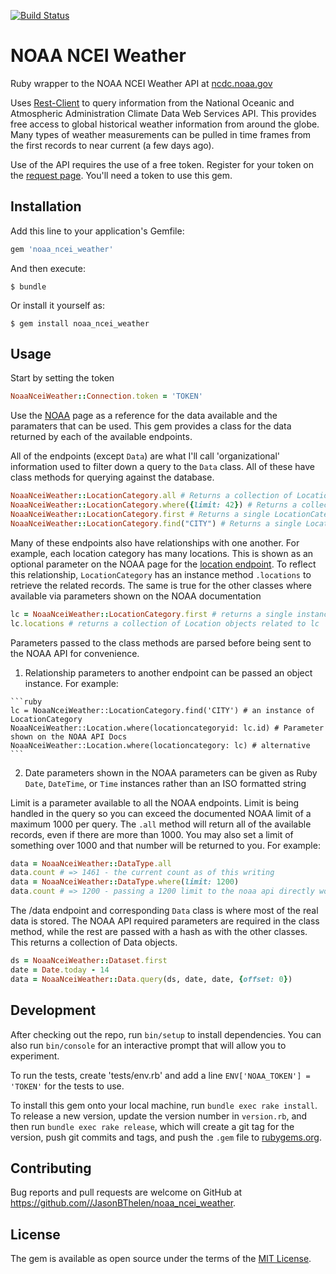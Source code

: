[![Build Status](https://travis-ci.org/JasonBThelen/noaa_ncei_weather.svg?branch=master)](https://travis-ci.org/JasonBThelen/noaa_ncei_weather)

# NOAA NCEI Weather

Ruby wrapper to the NOAA NCEI Weather API at [ncdc.noaa.gov](http://www.ncdc.noaa.gov/cdo-web/webservices/v2)

Uses [Rest-Client](https://github.com/rest-client/rest-client) to query information from the National Oceanic and Atmospheric Administration Climate Data Web Services API. This provides free access to global historical weather information from around the globe. Many types of weather measurements can be pulled in time frames from the first records to near current (a few days ago).

Use of the API requires the use of a free token. Register for your token on the [request page](http://www.ncdc.noaa.gov/cdo-web/token). You'll need a token to use this gem.

## Installation

Add this line to your application's Gemfile:

```ruby
gem 'noaa_ncei_weather'
```

And then execute:

    $ bundle

Or install it yourself as:

    $ gem install noaa_ncei_weather

## Usage

Start by setting the token

```ruby
NoaaNceiWeather::Connection.token = 'TOKEN'
```

Use the [NOAA](http://www.ncdc.noaa.gov/cdo-web/webservices/v2#gettingStarted) page as a reference for the data available and the paramaters that can be used. This gem provides a class for the data returned by each of the available endpoints.

All of the endpoints (except `Data`) are what I'll call 'organizational' information used to filter down a query to the `Data` class. All of these have class methods for querying against the database.

```ruby
NoaaNceiWeather::LocationCategory.all # Returns a collection of LocationCategory objects
NoaaNceiWeather::LocationCategory.where({limit: 42}) # Returns a collection of LocationCategory objects filtered by the parameters given
NoaaNceiWeather::LocationCategory.first # Returns a single LocationCategory object
NoaaNceiWeather::LocationCategory.find("CITY") # Returns a single LocationCategory with the given ID
```

Many of these endpoints also have relationships with one another. For example, each location category has many locations. This is shown as an optional parameter on the NOAA page for the [location endpoint](http://www.ncdc.noaa.gov/cdo-web/webservices/v2#locations). To reflect this relationship, `LocationCategory` has an instance method `.locations` to retrieve the related records. The same is true for the other classes where available via parameters shown on the NOAA documentation

```ruby
lc = NoaaNceiWeather::LocationCategory.first # returns a single instance of LocationCategory
lc.locations # returns a collection of Location objects related to lc
```

Parameters passed to the class methods are parsed before being sent to the NOAA API for convenience.
  1. Relationship parameters to another endpoint can be passed an object instance. For example:

    ```ruby
    lc = NoaaNceiWeather::LocationCategory.find('CITY') # an instance of LocationCategory
    NoaaNceiWeather::Location.where(locationcategoryid: lc.id) # Parameter shown on the NOAA API Docs
    NoaaNceiWeather::Location.where(locationcategory: lc) # alternative
    ```

  2. Date parameters shown in the NOAA parameters can be given as Ruby `Date`, `DateTime`, or `Time` instances rather than an ISO formatted string

Limit is a parameter available to all the NOAA endpoints. Limit is being handled in the query so you can exceed the documented NOAA limit of a maximum 1000 per query. The `.all` method will return all of the available records, even if there are more than 1000. You may also set a limit of something over 1000 and that number will be returned to you. For example:

```ruby
data = NoaaNceiWeather::DataType.all
data.count # => 1461 - the current count as of this writing
data = NoaaNceiWeather::DataType.where(limit: 1200)
data.count # => 1200 - passing a 1200 limit to the noaa api directly would raise a bad request error
```


The /data endpoint and corresponding `Data` class is where most of the real data is stored. The NOAA API required parameters are required in the class method, while the rest are passed with a hash as with the other classes. This returns a collection of Data objects.

```ruby
ds = NoaaNceiWeather::Dataset.first
date = Date.today - 14
data = NoaaNceiWeather::Data.query(ds, date, date, {offset: 0})
```


## Development

After checking out the repo, run `bin/setup` to install dependencies. You can also run `bin/console` for an interactive prompt that will allow you to experiment.

To run the tests, create 'tests/env.rb' and add a line `ENV['NOAA_TOKEN'] = 'TOKEN'` for the tests to use.

To install this gem onto your local machine, run `bundle exec rake install`. To release a new version, update the version number in `version.rb`, and then run `bundle exec rake release`, which will create a git tag for the version, push git commits and tags, and push the `.gem` file to [rubygems.org](https://rubygems.org).

## Contributing

Bug reports and pull requests are welcome on GitHub at https://github.com//JasonBThelen/noaa_ncei_weather.


## License

The gem is available as open source under the terms of the [MIT License](http://opensource.org/licenses/MIT).
